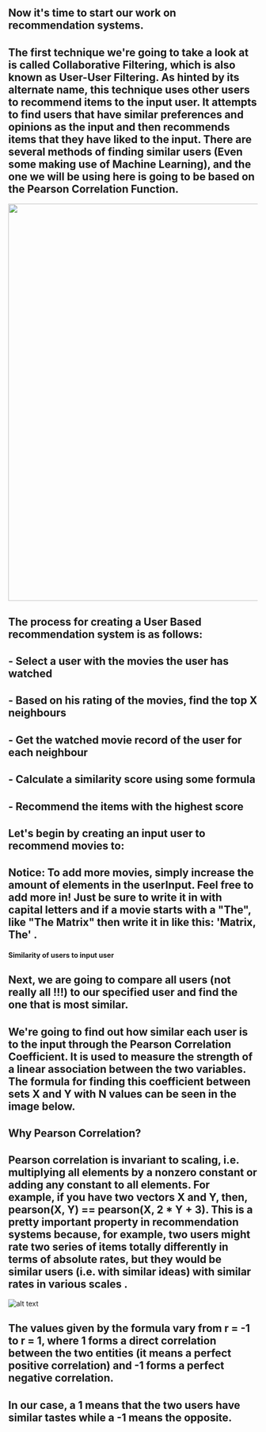 ## Now it's time to start our work on recommendation systems. 

## The first technique we're going to take a look at is called __Collaborative Filtering__, which is also known as __User-User Filtering__. As hinted by its alternate name, this technique uses other users to recommend items to the input user. It attempts to find users that have similar preferences and opinions as the input and then recommends items that they have liked to the input. There are several methods of finding similar users (Even some making use of Machine Learning), and the one we will be using here is going to be based on the __Pearson Correlation Function__.

<img src="https://cf-courses-data.s3.us.cloud-object-storage.appdomain.cloud/IBMDeveloperSkillsNetwork-ML0101EN-SkillsNetwork/labs/Module%205/images/User_Item.png" width="800px">


## The process for creating a User Based recommendation system is as follows:
## - Select a user with the movies the user has watched
## - Based on his rating of the movies, find the top X neighbours 
## - Get the watched movie record of the user for each neighbour
## - Calculate a similarity score using some formula
## - Recommend the items with the highest score


## Let's begin by creating an input user to recommend movies to:

## Notice: To add more movies, simply increase the amount of elements in the userInput. Feel free to add more in! Just be sure to write it in with capital letters and if a movie starts with a "The", like "The Matrix" then write it in like this: 'Matrix, The' .

#### Similarity of users to input user
## Next, we are going to compare all users (not really all !!!) to our specified user and find the one that is most similar.  
## We're going to find out how similar each user is to the input through the __Pearson Correlation Coefficient__. It is used to measure the strength of a linear association between the two variables. The formula for finding this coefficient between sets X and Y with N values can be seen in the image below. 

## Why Pearson Correlation?

## Pearson correlation is invariant to scaling, i.e. multiplying all elements by a nonzero constant or adding any constant to all elements. For example, if you have two vectors X and Y, then, pearson(X, Y) == pearson(X, 2 * Y + 3). This is a pretty important property in recommendation systems because, for example, two users might rate two series of items totally differently in terms of absolute rates, but they would be similar users (i.e. with similar ideas) with similar rates in various scales .

![alt text](https://wikimedia.org/api/rest_v1/media/math/render/svg/bd1ccc2979b0fd1c1aec96e386f686ae874f9ec0 "Pearson Correlation")

## The values given by the formula vary from r = -1 to r = 1, where 1 forms a direct correlation between the two entities (it means a perfect positive correlation) and -1 forms a perfect negative correlation. 

## In our case, a 1 means that the two users have similar tastes while a -1 means the opposite.